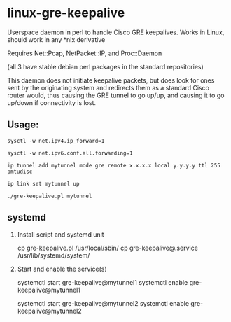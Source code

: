 # linux-gre-keepalive

Userspace daemon in perl to handle Cisco GRE keepalives. Works in Linux, should work in any *nix derivative

Requires Net::Pcap, NetPacket::IP, and Proc::Daemon

(all 3 have stable debian perl packages in the standard repositories)

This daemon does not initiate keepalive packets, but does look for ones sent by the originating system and redirects them as a standard Cisco router would, thus causing the GRE tunnel to go up/up, and causing it to go up/down if connectivity is lost. 

## Usage:

    sysctl -w net.ipv4.ip_forward=1

    sysctl -w net.ipv6.conf.all.forwarding=1

    ip tunnel add mytunnel mode gre remote x.x.x.x local y.y.y.y ttl 255 pmtudisc

    ip link set mytunnel up

    ./gre-keepalive.pl mytunnel

## systemd

1. Install script and systemd unit

    cp gre-keepalive.pl /usr/local/sbin/
    cp gre-keepalive@.service /usr/lib/systemd/system/

2. Start and enable the service(s)

    systemctl start gre-keepalive@mytunnel1
    systemctl enable gre-keepalive@mytunnel1

    systemctl start gre-keepalive@mytunnel2
    systemctl enable gre-keepalive@mytunnel2
